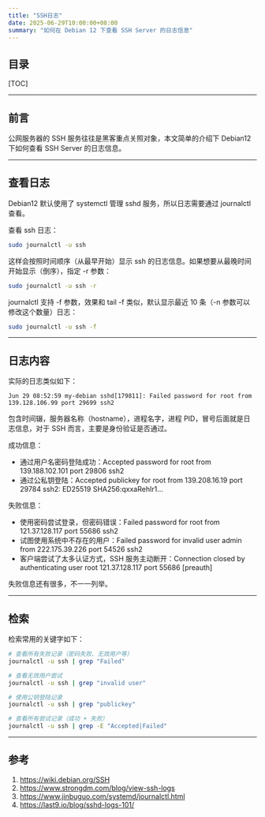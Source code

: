 ```yaml
---
title: "SSH日志"
date: 2025-06-29T10:00:00+08:00
summary: "如何在 Debian 12 下查看 SSH Server 的日志信息"
---
```


## 目录

[TOC]

---

## 前言

公网服务器的 SSH 服务往往是黑客重点关照对象，本文简单的介绍下 Debian12 下如何查看 SSH Server 的日志信息。

---

## 查看日志

Debian12 默认使用了 systemctl 管理 sshd 服务，所以日志需要通过 journalctl 查看。

查看 ssh 日志：

```sh
sudo journalctl -u ssh
```

这样会按照时间顺序（从最早开始）显示 ssh 的日志信息。如果想要从最晚时间开始显示（倒序），指定 -r 参数：

```sh
sudo journalctl -u ssh -r
```

journalctl 支持 -f 参数，效果和 tail -f 类似，默认显示最近 10 条（-n 参数可以修改这个数量）日志：

```sh
sudo journalctl -u ssh -f
```
---

## 日志内容

实际的日志类似如下：

```
Jun 29 08:52:59 my-debian sshd[179811]: Failed password for root from 139.128.106.99 port 29699 ssh2
```

包含时间辍，服务器名称（hostname），进程名字，进程 PID，冒号后面就是日志信息，对于 SSH 而言，主要是身份验证是否通过。

成功信息：

- 通过用户名密码登陆成功：Accepted password for root from 139.188.102.101 port 29806 ssh2
- 通过公私钥登陆：Accepted publickey for root from 139.208.16.19 port 29784 ssh2: ED25519 SHA256:qxxaRehIr1...

失败信息：

- 使用密码尝试登录，但密码错误：Failed password for root from 121.37.128.117 port 55686 ssh2
- 试图使用系统中不存在的用户：Failed password for invalid user admin from 222.175.39.226 port 54526 ssh2
- 客户端尝试了太多认证方式，SSH 服务主动断开：Connection closed by authenticating user root 121.37.128.117 port 55686 [preauth]

失败信息还有很多，不一一列举。

---

## 检索

检索常用的关键字如下：

```sh
# 查看所有失败记录（密码失败、无效用户等）
journalctl -u ssh | grep "Failed"

# 查看无效用户尝试
journalctl -u ssh | grep "invalid user"

# 使用公钥登陆记录
journalctl -u ssh | grep "publickey"

# 查看所有尝试记录（成功 + 失败）
journalctl -u ssh | grep -E "Accepted|Failed"
```

---

## 参考

1. https://wiki.debian.org/SSH
2. https://www.strongdm.com/blog/view-ssh-logs
3. https://www.jinbuguo.com/systemd/journalctl.html
4. https://last9.io/blog/sshd-logs-101/
